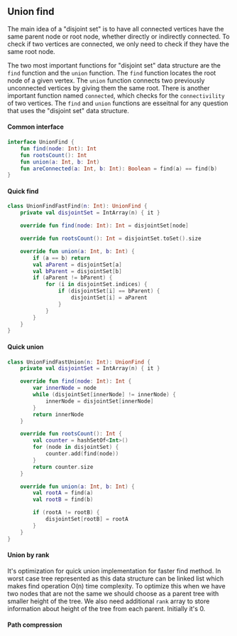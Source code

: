## Union find
The main idea of a "disjoint set" is to have all connected vertices have the same parent node or root node, whether directly or indirectly connected. To check if two vertices are connected, we only need to check if they have the same root node.

The two most important functions for "disjoint set" data structure are the `find` function and the `union` function. The `find` function locates the root node of a given vertex. The `union` function connects two previously unconnected vertices by giving them the same root. There is another important function named `connected`, which checks for the `connectivility` of two vertices. The `find` and `union` functions are esseitnal for any question that uses the "disjoint set" data structure.

#### Common interface
```kotlin
interface UnionFind {
    fun find(node: Int): Int
    fun rootsCount(): Int
    fun union(a: Int, b: Int)
    fun areConnected(a: Int, b: Int): Boolean = find(a) == find(b)
}
```

#### Quick find
```kotlin
class UnionFindFastFind(n: Int): UnionFind {
    private val disjointSet = IntArray(n) { it }

    override fun find(node: Int): Int = disjointSet[node]

    override fun rootsCount(): Int = disjointSet.toSet().size

    override fun union(a: Int, b: Int) {
        if (a == b) return
        val aParent = disjointSet[a]
        val bParent = disjointSet[b]
        if (aParent != bParent) {
            for (i in disjointSet.indices) {
                if (disjointSet[i] == bParent) {
                    disjointSet[i] = aParent
                }
            }
        }
    }
}
```

#### Quick union
```kotlin
class UnionFindFastUnion(n: Int): UnionFind {
    private val disjointSet = IntArray(n) { it }

    override fun find(node: Int): Int {
        var innerNode = node
        while (disjointSet[innerNode] != innerNode) {
            innerNode = disjointSet[innerNode]
        }
        return innerNode
    }

    override fun rootsCount(): Int {
        val counter = hashSetOf<Int>()
        for (node in disjointSet) {
            counter.add(find(node))
        }
        return counter.size
    }

    override fun union(a: Int, b: Int) {
        val rootA = find(a)
        val rootB = find(b)

        if (rootA != rootB) {
            disjointSet[rootB] = rootA
        }
    }
}
```

#### Union by rank
It's optimization for quick union implementation for faster find method. In worst case tree represented as this data structure can be linked list which makes find operation O(n) time complexity. To optimize this when we have two nodes that are not the same we should choose as a parent tree with smaller height of the tree. We also need additional `rank` array to store information about height of the tree from each parent. Initially it's 0.


#### Path compression
